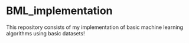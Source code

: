 # BML_implementation
This repository consists of my implementation of basic machine learning algorithms using basic datasets!

